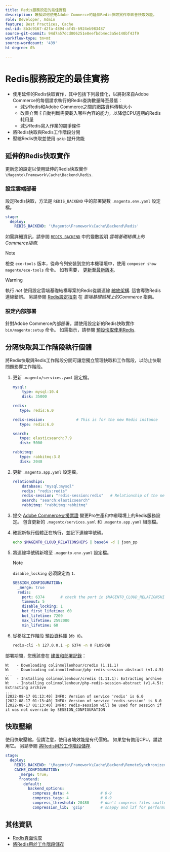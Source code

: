 ```yaml
---
title: Redis服務設定的最佳實務
description: 瞭解如何使用Adobe Commerce的延伸Redis快取實作來改善快取效能。
role: Developer, Admin
feature: Best Practices, Cache
exl-id: 8b3c9167-d2fa-4894-af45-6924eb983487
source-git-commit: 94d7a57dcd006251e8eefbdb4ec3a5e140bf43f9
workflow-type: tm+mt
source-wordcount: '439'
ht-degree: 0%

---
```


# Redis服務設定的最佳實務

- 使用延伸的Redis快取實作，其中包括下列最佳化，以將對來自Adobe Commerce的每個請求執行的Redis查詢數量降至最低：
   - 減少Redis和Adobe Commerce之間的網路資料傳輸大小
   - 改善介面卡自動判斷需要載入哪些內容的能力，以降低CPU週期的Redis耗用量
   - 減少Redis寫入作業的競爭條件
- 將Redis快取與Redis工作階段分開
- 壓縮Redis快取並使用 `gzip` 提升效能

## 延伸的Redis快取實作

更新您的設定以使用延伸的Redis快取實作 `\Magento\Framework\Cache\Backend\Redis`.

### 設定雲端部署

設定Redis快取，方法是 `REDIS_BACKEND` 中的部署變數 `.magento.env.yaml` 設定檔。

```yaml
stage:
  deploy:
    REDIS_BACKEND: '\Magento\Framework\Cache\Backend\Redis'
```

如需詳細資訊，請參閱 [`REDIS_BACKEND`](https://experienceleague.adobe.com/docs/commerce-cloud-service/user-guide/configure/env/stage/variables-deploy.html#redis_backend) 中的變數說明 _雲端基礎結構上的Commerce指南_.

>[!NOTE]
>
> 檢查 `ece-tools` 版本，從命令列安裝到您的本機環境中，使用 `composer show magento/ece-tools` 命令。 如有需要， [更新至最新版本](https://experienceleague.adobe.com/docs/commerce-cloud-service/user-guide/dev-tools/ece-tools/update-package.html).

>[!WARNING]
>
>執行 _not_ 使用設定雲端基礎結構專案的Redis從屬連線 [縮放架構](https://experienceleague.adobe.com/docs/commerce-cloud-service/user-guide/architecture/scaled-architecture.html). 這會導致Redis連線錯誤。 另請參閱 [Redis設定指南](https://experienceleague.adobe.com/docs/commerce-cloud-service/user-guide/configure/env/stage/variables-deploy.html#redis_use_slave_connection) 在 _雲端基礎結構上的Commerce_ 指南。

### 設定內部部署

針對Adobe Commerce內部部署，請使用設定新的Redis快取實作 `bin/magento:setup` 命令。 如需指示，請參閱 [預設快取使用Redis](../../../configuration/cache/redis-pg-cache.md#configure-redis-page-caching).

## 分隔快取與工作階段執行個體

將Redis快取與Redis工作階段分開可讓您獨立管理快取和工作階段，以防止快取問題影響工作階段。

1. 更新 `.magento/services.yaml` 設定檔。

   ```yaml
   mysql:
       type: mysql:10.4
       disk: 35000
   
   redis:
      type: redis:6.0
   
   redis-session:              # This is for the new Redis instance
      type: redis:6.0
   
   search:
      type: elasticsearch:7.9
      disk: 5000
   
   rabbitmq:
      type: rabbitmq:3.8
      disk: 2048
   ```

1. 更新 `.magento.app.yaml` 設定檔。

   ```yaml
   relationships:
       database: "mysql:mysql"
       redis: "redis:redis"
       redis-session: "redis-session:redis"   # Relationship of the new Redis instance
       search: "search:elasticsearch"
       rabbitmq: "rabbitmq:rabbitmq"
   ```

1. 提交 [Adobe Commerce支援票證](https://experienceleague.adobe.com/docs/commerce-knowledge-base/kb/help-center-guide/magento-help-center-user-guide.html#submit-ticket) 變更Pro生產和中繼環境上的Redis服務設定。 包含更新的 `.magento/services.yaml` 和 `.magento.app.yaml` 組態檔。

1. 確認新執行個體正在執行，並記下連線埠號碼。

   ```bash
   echo $MAGENTO_CLOUD_RELATIONSHIPS | base64 -d | json_pp
   ```

1. 將連線埠號碼新增至 `.magento.env.yaml` 設定檔。

   >[!NOTE]
   >`disable_locking` 必須設定為 `1`.
   >   

   ```yaml
   SESSION_CONFIGURATION:
     _merge: true
     redis:
       port: 6374       # check the port in $MAGENTO_CLOUD_RELATIONSHIPS
       timeout: 5
       disable_locking: 1
       bot_first_lifetime: 60
       bot_lifetime: 7200
       max_lifetime: 2592000
       min_lifetime: 60
   ```

1. 從移除工作階段 [預設資料庫](../../../configuration/cache/redis-pg-cache.md) (`db 0`)。

   ```bash
   redis-cli -h 127.0.0.1 -p 6374 -n 0 FLUSHDB
   ```

部署期間，您應該會在 [建置和部署記錄](https://experienceleague.adobe.com/docs/commerce-cloud-service/user-guide/develop/test/log-locations.html#build-and-deploy-logs)：

```terminal
W:   - Downloading colinmollenhour/credis (1.11.1)
W:   - Downloading colinmollenhour/php-redis-session-abstract (v1.4.5)
...
W:   - Installing colinmollenhour/credis (1.11.1): Extracting archive
W:   - Installing colinmollenhour/php-redis-session-abstract (v1.4.5): Extracting archive
...
[2022-08-17 01:13:40] INFO: Version of service 'redis' is 6.0
[2022-08-17 01:13:40] INFO: Version of service 'redis-session' is 6.0
[2022-08-17 01:13:40] INFO: redis-session will be used for session if it was not override by SESSION_CONFIGURATION
```

## 快取壓縮

使用快取壓縮，但請注意，使用者端效能是有代價的。 如果您有備用CPU，請啟用它。 另請參閱 [將Redis用於工作階段儲存](../../../configuration/cache/redis-session.md).

```yaml
stage:
  deploy:
    REDIS_BACKEND: '\Magento\Framework\Cache\Backend\RemoteSynchronizedCache'
    CACHE_CONFIGURATION:
      _merge: true;
      frontend:
        default:
          backend_options:
            compress_data: 4              # 0-9
            compress_tags: 4              # 0-9
            compress_threshold: 20480     # don't compress files smaller than this value
            compression_lib: 'gzip'       # snappy and lzf for performance, gzip for high compression (~69%)
```

## 其他資訊

- [Redis頁面快取](../../../configuration/cache/redis-pg-cache.md)
- [將Redis用於工作階段儲存](../../../configuration/cache/redis-session.md)
